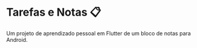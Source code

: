 # Tarefas e Notas 📋

Um projeto de aprendizado pessoal em Flutter de um bloco de notas para Android.

